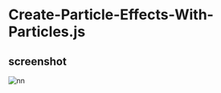 # Create-Particle-Effects-With-Particles.js

## screenshot

![nn](https://user-images.githubusercontent.com/12325386/29004961-cdf3c2fa-7b03-11e7-8162-59a668664d7c.JPG)
